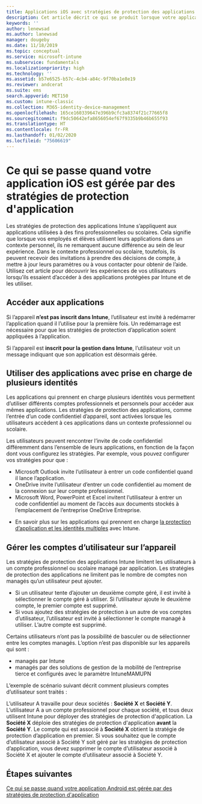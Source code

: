 ```yaml
---
title: Applications iOS avec stratégies de protection des applications
description: Cet article décrit ce qui se produit lorsque votre application iOS est gérée par des stratégies de protection d’application.
keywords: ''
author: lenewsad
ms.author: lanewsad
manager: dougeby
ms.date: 11/18/2019
ms.topic: conceptual
ms.service: microsoft-intune
ms.subservice: fundamentals
ms.localizationpriority: high
ms.technology: ''
ms.assetid: b57e6525-b57c-4cb4-a84c-9f70ba1e8e19
ms.reviewer: andcerat
ms.suite: ems
search.appverid: MET150
ms.custom: intune-classic
ms.collection: M365-identity-device-management
ms.openlocfilehash: 165ce160339647e396b9cfc3a8374f21c77665f8
ms.sourcegitcommit: f9dc50642efa8656054ef67f9335b9b46b655f93
ms.translationtype: HT
ms.contentlocale: fr-FR
ms.lasthandoff: 01/02/2020
ms.locfileid: "75606619"
---
```

# <a name="what-to-expect-when-your-ios-app-is-managed-by-app-protection-policies"></a>Ce qui se passe quand votre application iOS est gérée par des stratégies de protection d'application

Les stratégies de protection des applications Intune s’appliquent aux applications utilisées à des fins professionnelles ou scolaires. Cela signifie que lorsque vos employés et élèves utilisent leurs applications dans un contexte personnel, ils ne remarquent aucune différence au sein de leur expérience. Dans le contexte professionnel ou scolaire, toutefois, ils peuvent recevoir des invitations à prendre des décisions de compte, à mettre à jour leurs paramètres ou à vous contacter pour obtenir de l’aide. Utilisez cet article pour découvrir les expériences de vos utilisateurs lorsqu’ils essaient d’accéder à des applications protégées par Intune et de les utiliser.  

## <a name="access-apps"></a>Accéder aux applications

Si l’appareil **n’est pas inscrit dans Intune**, l’utilisateur est invité à redémarrer l’application quand il l’utilise pour la première fois. Un redémarrage est nécessaire pour que les stratégies de protection d’application soient appliquées à l’application.

<!--- The following screenshot from the Skype app illustrates this restart request: --->

<!---  ![Screenshot of the iOS device showing PIN prompt](./media/end-user-mam-apps-ios/iOS_AppPINPrompt.png) --->

Si l’appareil est **inscrit pour la gestion dans Intune**, l’utilisateur voit un message indiquant que son application est désormais gérée.

## <a name="use-apps-with-multi-identity-support"></a>Utiliser des applications avec prise en charge de plusieurs identités

Les applications qui prennent en charge plusieurs identités vous permettent d’utiliser différents comptes professionnels et personnels pour accéder aux mêmes applications. Les stratégies de protection des applications, comme l’entrée d’un code confidentiel d’appareil, sont activées lorsque les utilisateurs accèdent à ces applications dans un contexte professionnel ou scolaire.   

Les utilisateurs peuvent rencontrer l’invite de code confidentiel différemment dans l’ensemble de leurs applications, en fonction de la façon dont vous configurez les stratégies.  Par exemple, vous pouvez configurer vos stratégies pour que :       
* Microsoft Outlook invite l’utilisateur à entrer un code confidentiel quand il lance l’application. 
* OneDrive invite l’utilisateur d’entrer un code confidentiel au moment de la connexion sur leur compte professionnel.  
* Microsoft Word, PowerPoint et Excel invitent l’utilisateur à entrer un code confidentiel au moment de l’accès aux documents stockés à l’emplacement de l’entreprise OneDrive Entreprise.  

- En savoir plus sur les applications qui prennent en charge [la protection d’application et les identités multiples](https://www.microsoft.com/cloud-platform/microsoft-intune-apps) avec Intune.  

## <a name="manage-user-accounts-on-the-device"></a>Gérer les comptes d’utilisateur sur l’appareil  

Les stratégies de protection des applications Intune limitent les utilisateurs à un compte professionnel ou scolaire managé par application. Les stratégies de protection des applications ne limitent pas le nombre de comptes non managés qu’un utilisateur peut ajouter.   

- Si un utilisateur tente d’ajouter un deuxième compte géré, il est invité à sélectionner le compte géré à utiliser. Si l’utilisateur ajoute le deuxième compte, le premier compte est supprimé.
- Si vous ajoutez des stratégies de protection à un autre de vos comptes d’utilisateur, l’utilisateur est invité à sélectionner le compte managé à utiliser. L’autre compte est supprimé. 

Certains utilisateurs n’ont pas la possibilité de basculer ou de sélectionner entre les comptes managés. L’option n’est pas disponible sur les appareils qui sont :
* managés par Intune  
* managés par des solutions de gestion de la mobilité de l’entreprise tierce et configurés avec le paramètre IntuneMAMUPN 

L’exemple de scénario suivant décrit comment plusieurs comptes d’utilisateur sont traités :  

L’utilisateur A travaille pour deux sociétés : **Société X** et **Société Y**. L’utilisateur A a un compte professionnel pour chaque société, et tous deux utilisent Intune pour déployer des stratégies de protection d'application. La **Société X** déploie des stratégies de protection d'application **avant** la  **Société Y**. Le compte qui est associé à **Société X** obtient la stratégie de protection d’application en premier. Si vous souhaitez que le compte d’utilisateur associé à Société Y soit géré par les stratégies de protection d’application, vous devez supprimer le compte d’utilisateur associé à Société X et ajouter le compte d’utilisateur associé à Société Y.  

## <a name="next-steps"></a>Étapes suivantes

[Ce qui se passe quand votre application Android est gérée par des stratégies de protection d'application](end-user-mam-apps-android.md)
